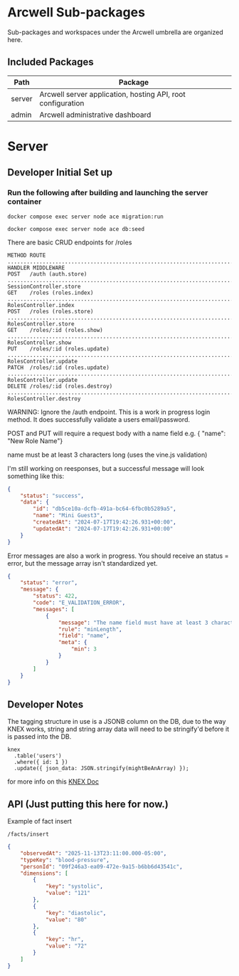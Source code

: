 # Arcwell Sub-packages

Sub-packages and workspaces under the Arcwell umbrella are organized here.


## Included Packages

| Path | Package |
|------|---------|
| server | Arcwell server application, hosting API, root configuration |
| admin  | Arcwell administrative dashboard |


# Server

## Developer  Initial Set up

### Run the following after building and launching the server container

```shell
docker compose exec server node ace migration:run

docker compose exec server node ace db:seed
```

There are basic CRUD endpoints for /roles

```shell
METHOD ROUTE ............................................................................................................ HANDLER MIDDLEWARE
POST   /auth (auth.store) ............................................................................... SessionController.store
GET    /roles (roles.index) ............................................................................... RolesController.index
POST   /roles (roles.store) ............................................................................... RolesController.store
GET    /roles/:id (roles.show) ............................................................................. RolesController.show
PUT    /roles/:id (roles.update) ......................................................................... RolesController.update
PATCH  /roles/:id (roles.update) ......................................................................... RolesController.update
DELETE /roles/:id (roles.destroy) ....................................................................... RolesController.destroy
```

WARNING: Ignore the /auth endpoint. This is a work in progress login method.  It does successfully validate a users email/password.

POST and PUT will require a request body with a name field e.g. { "name": "New Role Name"}

name must be at least 3 characters long (uses the vine.js validation)

I'm still working on reesponses, but a successful message will look something like this:

````json
{
    "status": "success",
    "data": {
        "id": "db5ce10a-dcfb-491a-bc64-6fbc0b5289a5",
        "name": "Mini Guest3",
        "createdAt": "2024-07-17T19:42:26.931+00:00",
        "updatedAt": "2024-07-17T19:42:26.931+00:00"
    }
}
````

Error messages are also a work in progress.  You should receive an status = error, but the message array isn't standardized yet.

```json
{
    "status": "error",
    "message": {
        "status": 422,
        "code": "E_VALIDATION_ERROR",
        "messages": [
            {
                "message": "The name field must have at least 3 characters",
                "rule": "minLength",
                "field": "name",
                "meta": {
                    "min": 3
                }
            }
        ]
    }
}
```

## Developer Notes

The tagging structure in use is a JSONB column on the DB, due to the way KNEX works, string and string array data will need to be stringify'd before it is passed into the DB.

```
knex
  .table('users')
  .where({ id: 1 })
  .update({ json_data: JSON.stringify(mightBeAnArray) });
```

for more info on this [KNEX Doc](https://knexjs.org/guide/schema-builder.html#jsonb)

## API (Just putting this here for now.)

Example of fact insert

`/facts/insert`

```json
{
    "observedAt": "2025-11-13T23:11:00.000-05:00",
    "typeKey": "blood-pressure",
    "personId": "09f246a3-ea09-472e-9a15-b6bb6d43541c",
    "dimensions": [
        {
            "key": "systolic",
            "value": "121"
        },
        {
            "key": "diastolic",
            "value": "80"
        },
        {
            "key": "hr",
            "value": "72"
        }
    ]
}
```
